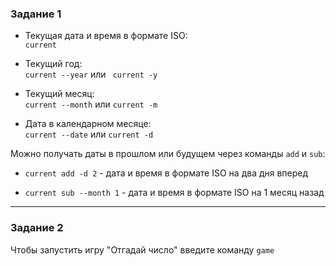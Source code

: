 ### Задание 1

* Текущая дата и время в формате ISO:  
`current`

* Текущий год:  
`current --year` или ` current -y`

* Текущий месяц:  
`current --month` или `current -m`

* Дата в календарном месяце:  
`current --date` или `current -d`

Можно получать даты в прошлом или будущем через команды `add` и `sub`:  
* `current add -d 2` - дата и время в формате ISO на два дня вперед

* `current sub --month 1` - дата и время в формате ISO на 1 месяц назад

---

### Задание 2

Чтобы запустить игру "Отгадай число" введите команду `game`